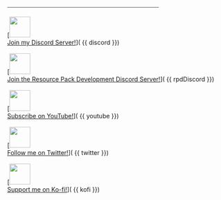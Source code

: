 ⎯⎯⎯⎯⎯⎯⎯⎯⎯⎯⎯⎯⎯⎯⎯⎯⎯⎯⎯⎯⎯⎯⎯⎯⎯⎯⎯⎯⎯⎯⎯⎯⎯⎯⎯⎯⎯⎯⎯⎯⎯⎯⎯⎯⎯⎯⎯⎯⎯⎯

[<img src="{{ discordIcon }}" width="48" height="48"> 
<br>
<u>Join my Discord Server!</u>]( {{ discord }})
<br><br>
[<img src="{{ discordIcon }}" width="48" height="48"> 
<br>
<u>Join the Resource Pack Development Discord Server!</u>]( {{ rpdDiscord }})
<br><br>
[<img src="{{ youtubeIcon }}" width="48" height="48"> 
<br>
<u>Subscribe on YouTube!</u>]( {{ youtube }})
<br><br>
[<img src="{{ twitterIcon }}" width="48" height="48"> 
<br>
<u>Follow me on Twitter!</u>]( {{ twitter }})
<br><br>
[<img src="{{ kofiIcon }}" width="48" height="48"> 
<br>
<u>Support me on Ko-fi!</u>]( {{ kofi }})